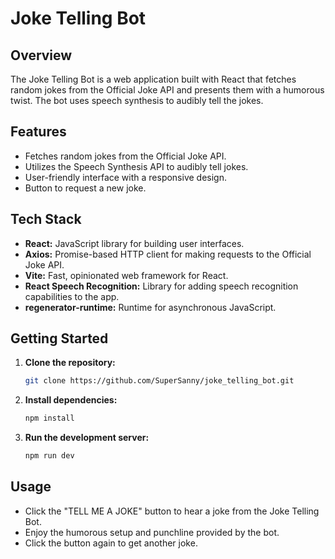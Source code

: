# Joke Telling Bot

## Overview

The Joke Telling Bot is a web application built with React that fetches random jokes from the Official Joke API and presents them with a humorous twist. The bot uses speech synthesis to audibly tell the jokes.

## Features

- Fetches random jokes from the Official Joke API.
- Utilizes the Speech Synthesis API to audibly tell jokes.
- User-friendly interface with a responsive design.
- Button to request a new joke.

## Tech Stack

- **React:** JavaScript library for building user interfaces.
- **Axios:** Promise-based HTTP client for making requests to the Official Joke API.
- **Vite:** Fast, opinionated web framework for React.
- **React Speech Recognition:** Library for adding speech recognition capabilities to the app.
- **regenerator-runtime:** Runtime for asynchronous JavaScript.

## Getting Started

1. **Clone the repository:**

   ```bash
   git clone https://github.com/SuperSanny/joke_telling_bot.git

2. **Install dependencies:**

    ```cmd
    npm install

3. **Run the development server:**

    ```cmd
    npm run dev

## Usage

- Click the "TELL ME A JOKE" button to hear a joke from the Joke Telling Bot.
- Enjoy the humorous setup and punchline provided by the bot.
- Click the button again to get another joke.

